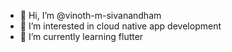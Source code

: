 - 👋 Hi, I’m @vinoth-m-sivanandham
- 👀 I’m interested in cloud native app development
- 🌱 I’m currently learning flutter

<!---
vinoth-m-sivanandham/vinoth-m-sivanandham is a ✨ special ✨ repository because its `README.md` (this file) appears on your GitHub profile.
You can click the Preview link to take a look at your changes.
--->
